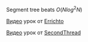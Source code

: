 Segment tree beats $O(Nlog^2N)$

[Видео](https://www.youtube.com/watch?v=nMabN7SrHIU) урок от [Errichto](https://codeforces.com/profile/errichto)

[Видео](https://www.youtube.com/watch?v=_TGNYtkWAsQ) урок от [SecondThread](https://codeforces.com/profile/SecondThread)